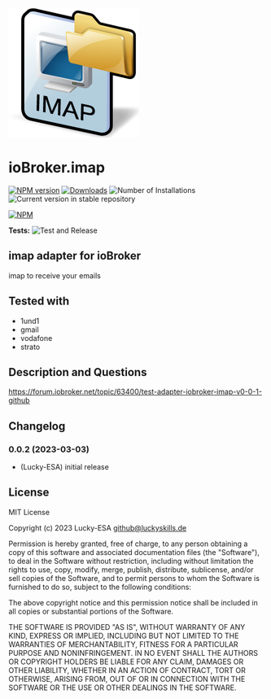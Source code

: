 ![Logo](admin/imap.png)

# ioBroker.imap

[![NPM version](https://img.shields.io/npm/v/iobroker.imap.svg)](https://www.npmjs.com/package/iobroker.imap)
[![Downloads](https://img.shields.io/npm/dm/iobroker.imap.svg)](https://www.npmjs.com/package/iobroker.imap)
![Number of Installations](https://iobroker.live/badges/imap-installed.svg)
![Current version in stable repository](https://iobroker.live/badges/imap-stable.svg)

[![NPM](https://nodei.co/npm/iobroker.imap.png?downloads=true)](https://nodei.co/npm/iobroker.imap/)

**Tests:** ![Test and Release](https://github.com/Lucky-ESA/ioBroker.imap/workflows/Test%20and%20Release/badge.svg)

## imap adapter for ioBroker

imap to receive your emails

## Tested with

-   1und1
-   gmail
-   vodafone
-   strato

## Description and Questions

<https://forum.iobroker.net/topic/63400/test-adapter-iobroker-imap-v0-0-1-github>

## Changelog

<!--
    Placeholder for the next version (at the beginning of the line):
    ### **WORK IN PROGRESS**
-->
### 0.0.2 (2023-03-03)

-   (Lucky-ESA) initial release

## License

MIT License

Copyright (c) 2023 Lucky-ESA <github@luckyskills.de>

Permission is hereby granted, free of charge, to any person obtaining a copy
of this software and associated documentation files (the "Software"), to deal
in the Software without restriction, including without limitation the rights
to use, copy, modify, merge, publish, distribute, sublicense, and/or sell
copies of the Software, and to permit persons to whom the Software is
furnished to do so, subject to the following conditions:

The above copyright notice and this permission notice shall be included in all
copies or substantial portions of the Software.

THE SOFTWARE IS PROVIDED "AS IS", WITHOUT WARRANTY OF ANY KIND, EXPRESS OR
IMPLIED, INCLUDING BUT NOT LIMITED TO THE WARRANTIES OF MERCHANTABILITY,
FITNESS FOR A PARTICULAR PURPOSE AND NONINFRINGEMENT. IN NO EVENT SHALL THE
AUTHORS OR COPYRIGHT HOLDERS BE LIABLE FOR ANY CLAIM, DAMAGES OR OTHER
LIABILITY, WHETHER IN AN ACTION OF CONTRACT, TORT OR OTHERWISE, ARISING FROM,
OUT OF OR IN CONNECTION WITH THE SOFTWARE OR THE USE OR OTHER DEALINGS IN THE
SOFTWARE.
